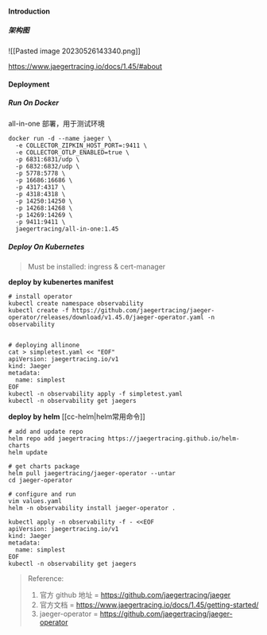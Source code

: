 #### Introduction
##### 架构图
![[Pasted image 20230526143340.png]]

https://www.jaegertracing.io/docs/1.45/#about

#### Deployment
##### Run On Docker
all-in-one 部署，用于测试环境
```shell
docker run -d --name jaeger \
  -e COLLECTOR_ZIPKIN_HOST_PORT=:9411 \
  -e COLLECTOR_OTLP_ENABLED=true \
  -p 6831:6831/udp \
  -p 6832:6832/udp \
  -p 5778:5778 \
  -p 16686:16686 \
  -p 4317:4317 \
  -p 4318:4318 \
  -p 14250:14250 \
  -p 14268:14268 \
  -p 14269:14269 \
  -p 9411:9411 \
  jaegertracing/all-in-one:1.45
```


##### Deploy On Kubernetes
>Must be installed: ingress & cert-manager

**deploy by kubenertes manifest**
```shell
# install operator
kubectl create namespace observability
kubectl create -f https://github.com/jaegertracing/jaeger-operator/releases/download/v1.45.0/jaeger-operator.yaml -n observability


# deploying allinone 
cat > simpletest.yaml << "EOF"
apiVersion: jaegertracing.io/v1
kind: Jaeger
metadata:
  name: simplest
EOF
kubectl -n observability apply -f simpletest.yaml
kubectl -n observability get jaegers
```

**deploy by helm**
[[cc-helm|helm常用命令]]
```shell
# add and update repo
helm repo add jaegertracing https://jaegertracing.github.io/helm-charts
helm update

# get charts package
helm pull jaegertracing/jaeger-operator --untar
cd jaeger-operator

# configure and run
vim values.yaml
helm -n observability install jaeger-operator .

kubectl apply -n observability -f - <<EOF
apiVersion: jaegertracing.io/v1
kind: Jaeger
metadata:
  name: simplest
EOF
kubectl -n observability get jaegers
```


> Reference:
> 1. 官方 github 地址 = https://github.com/jaegertracing/jaeger
> 2. 官方文档 = https://www.jaegertracing.io/docs/1.45/getting-started/
> 3. jaeger-operator = https://github.com/jaegertracing/jaeger-operator